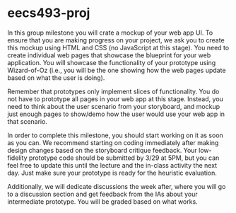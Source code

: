 # eecs493-proj
In this group milestone you will crate a mockup of your web app UI. To ensure that you are making progress on your project, we ask you to create this mockup using HTML and CSS (no JavaScript at this stage). You need to create individual web pages that showcase the blueprint for your web application. You will showcase the functionality of your prototype using Wizard-of-Oz (i.e., you will be the one showing how the web pages update based on what the user is doing).

Remember that prototypes only implement slices of functionality. You do not have to prototype all pages in your web app at this stage. Instead, you need to think about the user scenario from your storyboard, and mockup just enough pages to show/demo how the user would use your web app in that scenario.

In order to complete this milestone, you should start working on it as soon as you can. We recommend starting on coding immediately after making design changes based on the storyboard critique feedback. Your low-fidelity prototype code should be submitted by 3/29 at 5PM, but you can feel free to update this until the lecture and the in-class activity the next day. Just make sure your prototype is ready for the heuristic evaluation.

Additionally, we will dedicate discussions the week after, where you will go to a discussion section and get feedback from the IAs about your intermediate prototype. You will be graded based on what works.